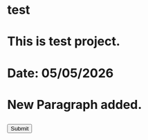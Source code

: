 # test
# This is test project.
# Date: 05/05/2026
# <p>New Paragraph added.</p>
<button>Submit</button>